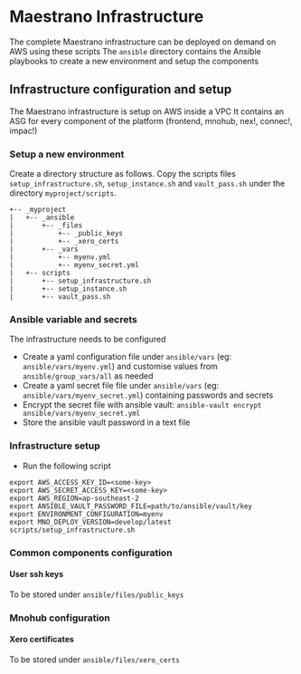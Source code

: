 # Maestrano Infrastructure

The complete Maestrano infrastructure can be deployed on demand on AWS using these scripts
The `ansible` directory contains the Ansible playbooks to create a new environment and setup the components

## Infrastructure configuration and setup
The Maestrano infrastructure is setup on AWS inside a VPC
It contains an ASG for every component of the platform (frontend, mnohub, nex!, connec!, impac!)

### Setup a new environment
Create a directory structure as follows. Copy the scripts files `setup_infrastructure.sh`, `setup_instance.sh` and `vault_pass.sh` under the directory `myproject/scripts`.
```
+-- _myproject
|   +-- _ansible
|       +-- _files
|           +-- _public_keys
|           +-- _xero_certs
|       +-- _vars
|           +-- myenv.yml
|           +-- myenv_secret.yml
|   +-- scripts
|       +-- setup_infrastructure.sh
|       +-- setup_instance.sh
|       +-- vault_pass.sh
```

### Ansible variable and secrets
The infrastructure needs to be configured
- Create a yaml configuration file under `ansible/vars` (eg: `ansible/vars/myenv.yml`) and customise values from `ansible/group_vars/all` as needed
- Create a yaml secret file file under `ansible/vars` (eg: `ansible/vars/myenv_secret.yml`) containing passwords and secrets
- Encrypt the secret file with ansible vault: `ansible-vault encrypt ansible/vars/myenv_secret.yml`
- Store the ansible vault password in a text file

### Infrastructure setup
- Run the following script

```
export AWS_ACCESS_KEY_ID=<some-key>
export AWS_SECRET_ACCESS_KEY=<some-key>
export AWS_REGION=ap-southeast-2
export ANSIBLE_VAULT_PASSWORD_FILE=path/to/ansible/vault/key
export ENVIRONMENT_CONFIGURATION=myenv
export MNO_DEPLOY_VERSION=develop/latest
scripts/setup_infrastructure.sh
```

### Common components configuration
#### User ssh keys
To be stored under `ansible/files/public_keys`

### Mnohub configuration
#### Xero certificates
To be stored under `ansible/files/xero_certs`
